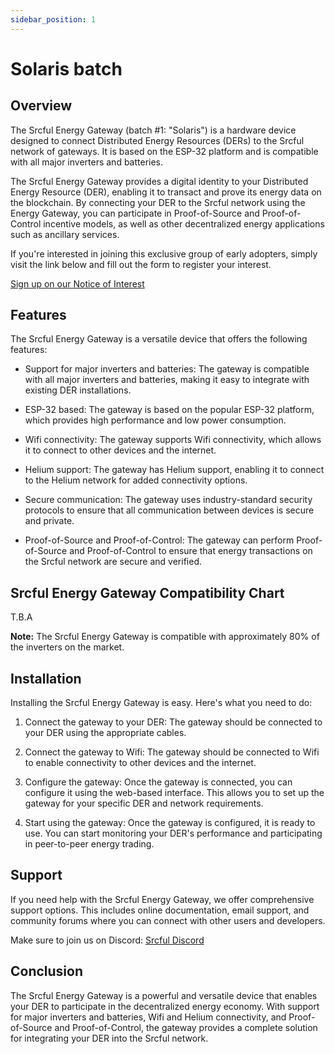 ```yaml
---
sidebar_position: 1
---
```


# Solaris batch

## Overview

The Srcful Energy Gateway (batch #1: "Solaris") is a hardware device designed to connect Distributed Energy Resources (DERs) to the Srcful network of gateways. It is based on the ESP-32 platform and is compatible with all major inverters and batteries. 

The Srcful Energy Gateway provides a digital identity to your Distributed Energy Resource (DER), enabling it to transact and prove its energy data on the blockchain. By connecting your DER to the Srcful network using the Energy Gateway, you can participate in Proof-of-Source and Proof-of-Control incentive models, as well as other decentralized energy applications such as ancillary services.

If you're interested in joining this exclusive group of early adopters, simply visit the link below and fill out the form to register your interest.

<a class="button button--primary" href="https://forms.gle/nAdpEi4oCuNeBHto9">Sign up on our Notice of Interest</a>

## Features

The Srcful Energy Gateway is a versatile device that offers the following features:

- Support for major inverters and batteries: The gateway is compatible with all major inverters and batteries, making it easy to integrate with existing DER installations.

- ESP-32 based: The gateway is based on the popular ESP-32 platform, which provides high performance and low power consumption.

- Wifi connectivity: The gateway supports Wifi connectivity, which allows it to connect to other devices and the internet.

- Helium support: The gateway has Helium support, enabling it to connect to the Helium network for added connectivity options.

- Secure communication: The gateway uses industry-standard security protocols to ensure that all communication between devices is secure and private.

- Proof-of-Source and Proof-of-Control: The gateway can perform Proof-of-Source and Proof-of-Control to ensure that energy transactions on the Srcful network are secure and verified.

## Srcful Energy Gateway Compatibility Chart

T.B.A

**Note:** The Srcful Energy Gateway is compatible with approximately 80% of the inverters on the market.

## Installation

Installing the Srcful Energy Gateway is easy. Here's what you need to do:

1. Connect the gateway to your DER: The gateway should be connected to your DER using the appropriate cables.

2. Connect the gateway to Wifi: The gateway should be connected to Wifi to enable connectivity to other devices and the internet.

3. Configure the gateway: Once the gateway is connected, you can configure it using the web-based interface. This allows you to set up the gateway for your specific DER and network requirements.

4. Start using the gateway: Once the gateway is configured, it is ready to use. You can start monitoring your DER's performance and participating in peer-to-peer energy trading.

## Support

If you need help with the Srcful Energy Gateway, we offer comprehensive support options. This includes online documentation, email support, and community forums where you can connect with other users and developers.

Make sure to join us on Discord:  <a class="button button--primary" href="https://discordapp.com/invite/tux5qPDcWw">Srcful Discord</a>

## Conclusion

The Srcful Energy Gateway is a powerful and versatile device that enables your DER to participate in the decentralized energy economy. With support for major inverters and batteries, Wifi and Helium connectivity, and Proof-of-Source and Proof-of-Control, the gateway provides a complete solution for integrating your DER into the Srcful network.
